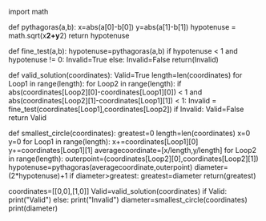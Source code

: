 import math

def pythagoras(a,b):
    x=abs(a[0]-b[0])
    y=abs(a[1]-b[1])
    hypotenuse = math.sqrt(x**2+y**2)
    return hypotenuse
    
def fine_test(a,b):
    hypotenuse=pythagoras(a,b)
    if hypotenuse < 1 and hypotenuse != 0:
        Invalid=True
    else:
        Invalid=False
    return(Invalid)

def valid_solution(coordinates):
    Valid=True
    length=len(coordinates)
    for Loop1 in range(length):
        for Loop2 in range(length):
            if abs(coordinates[Loop2][0]-coordinates[Loop1][0]) < 1 and abs(coordinates[Loop2][1]-coordinates[Loop1][1]) < 1:
                Invalid = fine_test(coordinates[Loop1],coordinates[Loop2])
            if Invalid:
                Valid=False
    return Valid
    
def smallest_circle(coordinates):
    greatest=0
    length=len(coordinates)
    x=0
    y=0
    for Loop1 in range(length):
        x+=coordinates[Loop1][0]
        y+=coordinates[Loop1][1]
    averagecoordinate=[x/length,y/length]
    for Loop2 in range(length):
        outerpoint=(coordinates[Loop2][0],coordinates[Loop2][1])
        hypotenuse=pythagoras(averagecoordinate,outerpoint)
        diameter=(2*hypotenuse)+1
        if diameter>greatest:
            greatest=diameter
    return(greatest)
            
coordinates=[[0,0],[1,0]]
Valid=valid_solution(coordinates)
if Valid:
    print("Valid")
else:
    print("Invalid")
diameter=smallest_circle(coordinates)
print(diameter)
            
            
